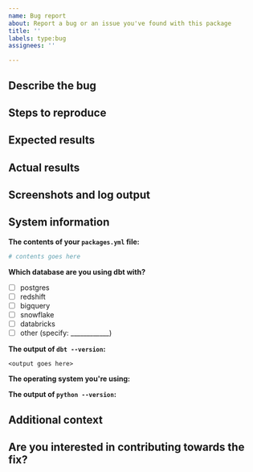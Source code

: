 ```yaml
---
name: Bug report
about: Report a bug or an issue you've found with this package
title: ''
labels: type:bug
assignees: ''

---
```


## Describe the bug
<!---
A clear and concise description of what the bug is.
--->

## Steps to reproduce
<!---
In as much detail as possible, please provide steps to reproduce the issue. Sample data that triggers the issue, example model code, etc is all very helpful here.
--->

## Expected results
<!---
A clear and concise description of what you expected to happen.
--->

## Actual results
<!---
A clear and concise description of what actually happens.
--->

## Screenshots and log output
<!---
If applicable, add screenshots or log output to help explain your problem.
--->

## System information
**The contents of your `packages.yml` file:**
```yml
# contents goes here
```

**Which database are you using dbt with?**
- [ ] postgres
- [ ] redshift
- [ ] bigquery
- [ ] snowflake
- [ ] databricks
- [ ] other (specify: ____________)

**The output of `dbt --version`:**
```
<output goes here>
```

**The operating system you're using:**


**The output of `python --version`:**


## Additional context
<!---
Add any other context about the problem here. For example, if you think you know which line of code is causing the issue.
--->

## Are you interested in contributing towards the fix?
<!---
Let us know if you want to contribute towards the fix, and whether you would need a hand getting started
--->
